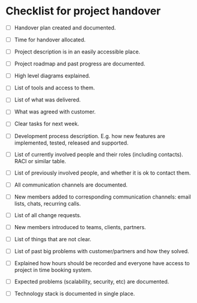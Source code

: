 

# Checklist for project handover

- [ ] Handover plan created and documented.
- [ ] Time for handover allocated.
- [ ] Project description is in an easily accessible place.
- [ ] Project roadmap and past progress are documented.
- [ ] High level diagrams explained.
- [ ] List of tools and access to them.
- [ ] List of what was delivered.
- [ ] What was agreed with customer.
- [ ] Clear tasks for next week.
- [ ] Development process description. E.g. how new features are implemented, tested, released and supported.
- [ ] List of currently involved people and their roles (including contacts). RACI or similar table.
- [ ] List of previously involved people, and whether it is ok to contact them.
- [ ] All communication channels are documented.
- [ ] New members added to corresponding communication channels: email lists, chats, recurring calls.
- [ ] List of all change requests.
- [ ] New members introduced to teams, clients, partners.
- [ ] List of things that are not clear.
- [ ] List of past big problems with customer/partners and how they solved.
- [ ] Explained how hours should be recorded and everyone have access to project in time booking system.
- [ ] Expected problems (scalability, security, etc) are documented.
- [ ] Technology stack is documented in single place.


